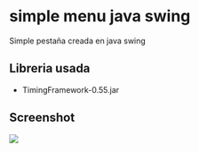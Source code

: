 # simple menu java swing
Simple pestaña creada en java swing

## Libreria usada
- TimingFramework-0.55.jar

## Screenshot

<img  src="https://github.com/XGilmar/simple-menu-java/assets/86094668/1eb5a558-42ee-4010-b0ba-6ac4c808c6ff" />
